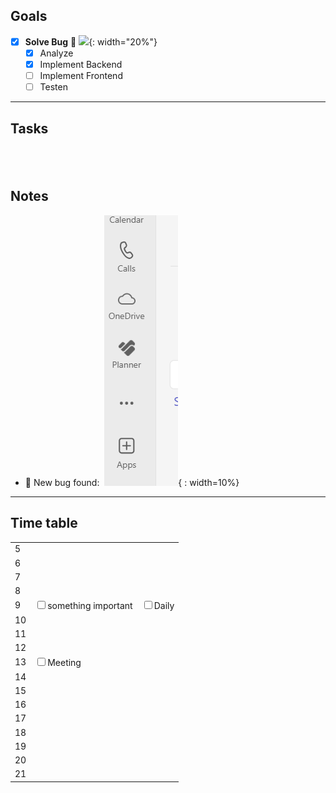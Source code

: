 ## Goals

- [x] **Solve Bug** ️🎉
  ![](/_Resources/50.svg){: width="20%"}
  - [x] Analyze
  - [x] Implement Backend
  - [ ] Implement Frontend
  - [ ] Testen

---

## Tasks

️
---

## Notes
- ️🐞 New bug found: ️️
![alt text](image.png){ : width=10%}

---

## Time table

<table>
  <tr> <td>5</td> 
  <tr> <td>6</td>
  <tr> <td>7</td> 
  <tr> <td>8</td> 
    <td rowspan=3><input type="checkbox" unchecked>something important</td>
  <tr> <td>9</td> 
    <td rowspan=1><input type="checkbox" unchecked>Daily</td>
  <tr> <td>10</td> 
  <tr> <td>11</td>
  <tr> <td>12</td>
  <tr> <td>13</td>
    <td rowspan=1><input type="checkbox" unchecked>Meeting</td>
  <tr> <td>14</td>
  <tr> <td>15</td>
  <tr> <td>16</td>
  <tr> <td>17</td>
  <tr> <td>18</td>
  <tr> <td>19</td>
  <tr> <td>20</td>
  <tr> <td>21</td>
  </tr>
</table>
